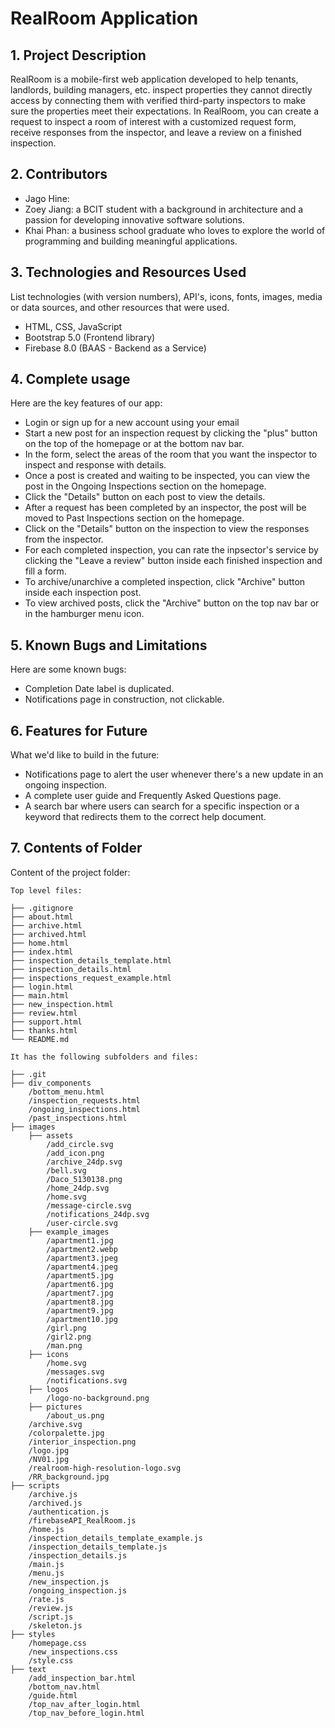 # RealRoom Application

## 1. Project Description

RealRoom is a mobile-first web application developed to help tenants, landlords, building managers, etc. inspect properties they cannot directly access by connecting them with verified third-party inspectors to make sure the properties meet their expectations. In RealRoom, you can create a request to inspect a room of interest with a customized request form, receive responses from the inspector, and leave a review on a finished inspection.

## 2. Contributors

- Jago  Hine: 
- Zoey Jiang: a BCIT student with a background in architecture and a passion for developing innovative software solutions.
- Khai Phan: a business school graduate who loves to explore the world of programming and building meaningful applications.

## 3. Technologies and Resources Used

List technologies (with version numbers), API's, icons, fonts, images, media or data sources, and other resources that were used.

- HTML, CSS, JavaScript
- Bootstrap 5.0 (Frontend library)
- Firebase 8.0 (BAAS - Backend as a Service)

## 4. Complete usage

Here are the key features of our app:

- Login or sign up for a new account using your email
- Start a new post for an inspection request by clicking the "plus" button on the top of the homepage or at the bottom nav bar.
- In the form, select the areas of the room that you want the inspector to inspect and response with details.
- Once a post is created and waiting to be inspected, you can view the post in the Ongoing Inspections section on the homepage.
- Click the "Details" button on each post to view the details.
- After a request has been completed by an inspector, the post will be moved to Past Inspections section on the homepage.
- Click on the "Details" button on the inspection to view the responses from the inspector.
- For each completed inspection, you can rate the inpsector's service by clicking the "Leave a review" button inside each finished inspection and fill a form.
- To archive/unarchive a completed inspection, click "Archive" button inside each inspection post.
- To view archived posts, click the "Archive" button on the top nav bar or in the hamburger menu icon.

## 5. Known Bugs and Limitations

Here are some known bugs:

- Completion Date label is duplicated.
- Notifications page in construction, not clickable.

## 6. Features for Future

What we'd like to build in the future:

- Notifications page to alert the user whenever there's a new update in an ongoing inspection.
- A complete user guide and Frequently Asked Questions page.
- A search bar where users can search for a specific inspection or a keyword that redirects them to the correct help document.

## 7. Contents of Folder

Content of the project folder:

```
Top level files:

├── .gitignore
├── about.html
├── archive.html
├── archived.html
├── home.html
├── index.html
├── inspection_details_template.html
├── inspection_details.html
├── inspections_request_example.html              
├── login.html
├── main.html
├── new_inspection.html
├── review.html
├── support.html
├── thanks.html              
└── README.md

It has the following subfolders and files:

├── .git  
├── div_components
    /bottom_menu.html
    /inspection_requests.html
    /ongoing_inspections.html
    /past_inspections.html            
├── images    
    ├── assets
        /add_circle.svg
        /add_icon.png
        /archive_24dp.svg
        /bell.svg
        /Daco_5130138.png
        /home_24dp.svg
        /home.svg
        /message-circle.svg
        /notifications_24dp.svg
        /user-circle.svg             
    ├── example_images
        /apartment1.jpg  
        /apartment2.webp
        /apartment3.jpeg
        /apartment4.jpeg
        /apartment5.jpg
        /apartment6.jpg
        /apartment7.jpg
        /apartment8.jpg
        /apartment9.jpg
        /apartment10.jpg
        /girl.png
        /girl2.png
        /man.png
    ├── icons
        /home.svg
        /messages.svg
        /notifications.svg
    ├── logos
        /logo-no-background.png
    ├── pictures
        /about_us.png
    /archive.svg
    /colorpalette.jpg
    /interior_inspection.png
    /logo.jpg
    /NV01.jpg
    /realroom-high-resolution-logo.svg
    /RR_background.jpg    
├── scripts                  
    /archive.js
    /archived.js
    /authentication.js
    /firebaseAPI_RealRoom.js
    /home.js
    /inspection_details_template_example.js    
    /inspection_details_template.js     
    /inspection_details.js   
    /main.js
    /menu.js
    /new_inspection.js
    /ongoing_inspection.js
    /rate.js
    /review.js
    /script.js
    /skeleton.js     
├── styles                   
    /homepage.css
    /new_inspections.css
    /style.css
├── text
    /add_inspection_bar.html
    /bottom_nav.html
    /guide.html
    /top_nav_after_login.html
    /top_nav_before_login.html          

```
